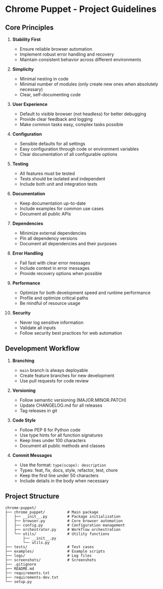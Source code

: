 # Chrome Puppet - Project Guidelines

## Core Principles

1. **Stability First**
   - Ensure reliable browser automation
   - Implement robust error handling and recovery
   - Maintain consistent behavior across different environments

2. **Simplicity**
   - Minimal nesting in code
   - Minimal number of modules (only create new ones when absolutely necessary)
   - Clear, self-documenting code

3. **User Experience**
   - Default to visible browser (not headless) for better debugging
   - Provide clear feedback and logging
   - Make common tasks easy, complex tasks possible

4. **Configuration**
   - Sensible defaults for all settings
   - Easy configuration through code or environment variables
   - Clear documentation of all configurable options

5. **Testing**
   - All features must be tested
   - Tests should be isolated and independent
   - Include both unit and integration tests

6. **Documentation**
   - Keep documentation up-to-date
   - Include examples for common use cases
   - Document all public APIs

7. **Dependencies**
   - Minimize external dependencies
   - Pin all dependency versions
   - Document all dependencies and their purposes

8. **Error Handling**
   - Fail fast with clear error messages
   - Include context in error messages
   - Provide recovery options when possible

9. **Performance**
   - Optimize for both development speed and runtime performance
   - Profile and optimize critical paths
   - Be mindful of resource usage

10. **Security**
    - Never log sensitive information
    - Validate all inputs
    - Follow security best practices for web automation

## Development Workflow

1. **Branching**
   - `main` branch is always deployable
   - Create feature branches for new development
   - Use pull requests for code review

2. **Versioning**
   - Follow semantic versioning (MAJOR.MINOR.PATCH)
   - Update CHANGELOG.md for all releases
   - Tag releases in git

3. **Code Style**
   - Follow PEP 8 for Python code
   - Use type hints for all function signatures
   - Keep lines under 100 characters
   - Document all public methods and classes

4. **Commit Messages**
   - Use the format: `type(scope): description`
   - Types: feat, fix, docs, style, refactor, test, chore
   - Keep the first line under 50 characters
   - Include details in the body when necessary

## Project Structure

```
chrome-puppet/
├── chrome_puppet/          # Main package
│   ├── __init__.py         # Package initialization
│   ├── browser.py          # Core browser automation
│   ├── config.py           # Configuration management
│   ├── orchestrator.py     # Workflow orchestration
│   └── utils/              # Utility functions
│       ├── __init__.py
│       └── utils.py
├── tests/                  # Test cases
├── examples/               # Example scripts
├── logs/                   # Log files
├── screenshots/            # Screenshots
├── .gitignore
├── README.md
├── requirements.txt
├── requirements-dev.txt
└── setup.py
```
